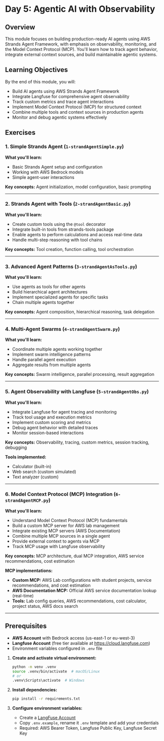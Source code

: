 # Day 5: Agentic AI with Observability

## Overview

This module focuses on building production-ready AI agents using AWS Strands Agent Framework, with emphasis on observability, monitoring, and the Model Context Protocol (MCP). You'll learn how to track agent behavior, integrate external context sources, and build maintainable agentic systems.

## Learning Objectives

By the end of this module, you will:
- Build AI agents using AWS Strands Agent Framework
- Integrate Langfuse for comprehensive agent observability
- Track custom metrics and trace agent interactions
- Implement Model Context Protocol (MCP) for structured context
- Combine multiple tools and context sources in production agents
- Monitor and debug agentic systems effectively

## Exercises

### 1. Simple Strands Agent (`1-strandAgentSimple.py`)

**What you'll learn:**
- Basic Strands Agent setup and configuration
- Working with AWS Bedrock models
- Simple agent-user interactions

**Key concepts:** Agent initialization, model configuration, basic prompting

---

### 2. Strands Agent with Tools (`2-strandAgentBasic.py`)

**What you'll learn:**
- Create custom tools using the `@tool` decorator
- Integrate built-in tools from strands-tools package
- Enable agents to perform calculations and access real-time data
- Handle multi-step reasoning with tool chains

**Key concepts:** Tool creation, function calling, tool orchestration

---

### 3. Advanced Agent Patterns (`3-strandAgentAsTools.py`)

**What you'll learn:**
- Use agents as tools for other agents
- Build hierarchical agent architectures
- Implement specialized agents for specific tasks
- Chain multiple agents together

**Key concepts:** Agent composition, hierarchical reasoning, task delegation

---

### 4. Multi-Agent Swarms (`4-strandAgentSwarm.py`)

**What you'll learn:**
- Coordinate multiple agents working together
- Implement swarm intelligence patterns
- Handle parallel agent execution
- Aggregate results from multiple agents

**Key concepts:** Swarm intelligence, parallel processing, result aggregation

---

### 5. Agent Observability with Langfuse (`5-strandAgentObs.py`)

**What you'll learn:**
- Integrate Langfuse for agent tracing and monitoring
- Track tool usage and execution metrics
- Implement custom scoring and metrics
- Debug agent behavior with detailed traces
- Monitor session-based interactions

**Key concepts:** Observability, tracing, custom metrics, session tracking, debugging

**Tools implemented:**
- Calculator (built-in)
- Web search (custom simulated)
- Text analyzer (custom)

---

### 6. Model Context Protocol (MCP) Integration (`6-strandAgentMCP.py`)

**What you'll learn:**
- Understand Model Context Protocol (MCP) fundamentals
- Build a custom MCP server for AWS lab management
- Integrate existing MCP servers (AWS Documentation)
- Combine multiple MCP sources in a single agent
- Provide external context to agents via MCP
- Track MCP usage with Langfuse observability

**Key concepts:** MCP architecture, dual MCP integration, AWS service recommendations, cost estimation

**MCP implementations:**
- **Custom MCP:** AWS Lab configurations with student projects, service recommendations, and cost estimation
- **AWS Documentation MCP:** Official AWS service documentation lookup (real-time)
- **Tools:** Lab config queries, AWS recommendations, cost calculator, project status, AWS docs search

---

## Prerequisites
- **AWS Account** with Bedrock access (us-east-1 or eu-west-3)
- **Langfuse Account** (free tier available at https://cloud.langfuse.com)
- Environment variables configured in `.env` file


1. **Create and activate virtual environment:**
   ```bash
   python -m venv .venv
   source .venv/bin/activate  # macOS/Linux
   # or
   .venv\Scripts\activate  # Windows
   ```

2. **Install dependencies:**
   ```bash
   pip install -r requirements.txt
   ```

3. **Configure environment variables:**
   - Create a [LangFuse Account](https://cloud.langfuse.com/)
   - Copy `.env.example`, rename it `.env` template and add your credentials
   - Required: AWS Bearer Token, Langfuse Public Key, Langfuse Secret Key

